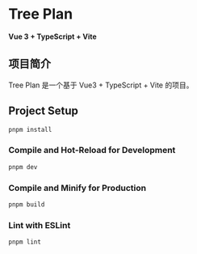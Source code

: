 # Tree Plan

**Vue 3 + TypeScript + Vite**

## 项目简介

Tree Plan 是一个基于 Vue3 + TypeScript + Vite 的项目。

## Project Setup

```sh
pnpm install
```

### Compile and Hot-Reload for Development

```sh
pnpm dev
```

### Compile and Minify for Production

```sh
pnpm build
```

### Lint with ESLint

```sh
pnpm lint
```

